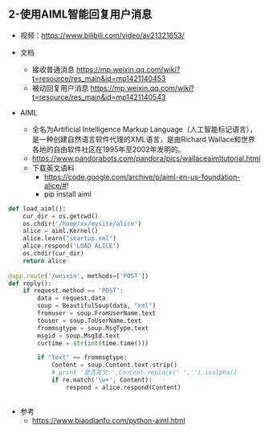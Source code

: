 ## 2-使用AIML智能回复用户消息

- 视频：https://www.bilibili.com/video/av21321653/

- 文档 
    - 接收普通消息 https://mp.weixin.qq.com/wiki?t=resource/res_main&id=mp1421140453
    - 被动回复用户消息 https://mp.weixin.qq.com/wiki?t=resource/res_main&id=mp1421140543
- AIML
    - 全名为Artificial Intelligence Markup Language（人工智能标记语言），是一种创建自然语言软件代理的XML语言，是由Richard Wallace和世界各地的自由软件社区在1995年至2002年发明的。
    - https://www.pandorabots.com/pandora/pics/wallaceaimltutorial.html
    - 下载英文语料
        - https://code.google.com/archive/p/aiml-en-us-foundation-alice/#!
        - pip install aiml 
```python
def load_aiml():
    cur_dir = os.getcwd()
    os.chdir('/home/xx/mysite/alice')
    alice = aiml.Kernel()
    alice.learn("startup.xml")
    alice.respond('LOAD ALICE')
    os.chdir(cur_dir)
    return alice
    
@app.route('/weixin', methods=['POST'])
def reply():
    if request.method == 'POST':
        data = request.data
        soup = BeautifulSoup(data, "xml")
        fromuser = soup.FromUserName.text
        touser = soup.ToUserName.text
        frommsgtype = soup.MsgType.text
        msgid = soup.MsgId.text
        curtime = str(int(time.time()))

        if "text" == frommsgtype:
            Content = soup.Content.text.strip()
            # print '是否英文:',Content.replace(' ','').isalpha()
            if re.match('\w+', Content):
                respond = alice.respond(Content)
    
```        
- 参考
    - https://www.biaodianfu.com/python-aiml.html